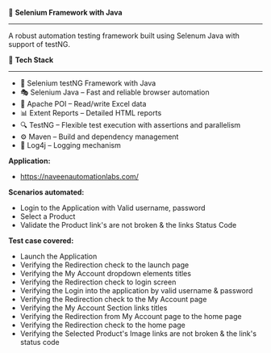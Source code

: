 🚀 **Selenium Framework with Java**  
***
A robust automation testing framework built using Selenum Java with support of testNG.  

🧰 **Tech Stack**  
***
- 🚀 Selenium testNG Framework with Java  
- 🎭 Selenium Java – Fast and reliable browser automation  
- 📗 Apache POI – Read/write Excel data  
- 📊 Extent Reports – Detailed HTML reports  
- 🔍 TestNG – Flexible test execution with assertions and parallelism  
- ⚙️ Maven – Build and dependency management  
- 📜 Log4j – Logging mechanism

**Application:**
- https://naveenautomationlabs.com/

**Scenarios automated:**
- Login to the Application with Valid username, password
- Select a Product
- Validate the Product link's are not broken & the links Status Code

**Test case covered:**
- Launch the Application
- Verifying the Redirection check to the launch page
- Verifying the My Account dropdown elements titles
- Verifying the Redirection check to login screen
- Verifying the Login into the application by valid username & password
- Verifying the Redirection check to the My Account page
- Verifying the My Account Section links titles
- Verifying the Redirection from My Account page to the home page
- Verifying the Redirection check to the home page
- Verifying the Selected Product's Image links are not broken & the link's status code
